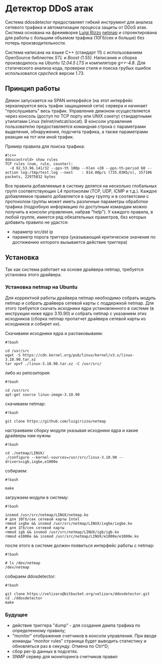 # Детектор DDoS атак #
Система ddosdetector предоставляет гибкий инструмент для анализа сетевого трафика и автоматизации процесса защиты от DDoS атак. Система основана на фреимворке [Luigi Rizzo](https://github.com/luigirizzo/netmap) [netmap](https://habrahabr.ru/post/183832/) и спроектирована для работы с большим объемом трафика (10Гб/сек и больше) без потерь производительности.

Система написана на языке C++ (стандарт 11) с использованием OpenSource библиотек *STL* и *Boost (1.55)*. Написание и сборка производилось на *Ubuntu 12.04.5 LTS* и компиляторе *g++-4.8*. Для статического анализа кода, проверки стиля и поиска грубых ошибок использовался *cppcheck* версии 1.73.

## Принцип работы ##
Демон запускается на SPAN интерфейсе (на этот интерфейс зеркалируется весь трафик защищаемой сети) сервера и начинает "прослушивать" весь трафик. Управление демоном осуществляется через консоль (доступ по TCP порту или UNIX сокету) стандартными утилитами Linux (telnet/netcat/socat). В консоли управления пользователю предоставляется командная строка с параметрами выделения, обнаружения, подсчета трафика, а также параметрами реакции на тот или иной трафик.

Пример правила для поиска трафика:
```
#!c++
ddoscontrold> show rules
TCP rules (num, rule, counter):
  -d 92.53.96.141/32 --pps-th 100p --hlen <20 --pps-th-period 60 --action log:/tmp/test.log --next    : 814.00p/s (735.03Kb/s), 157106 packets, 22975832 bytes
```
Все правила добавляемые в систему делятся на несколько глобальных групп соответствующих L4 протоколам (TCP, UDP, ICMP и т.д.). Каждое добавляемое правило добавляется в одну группу и в соответсвии с протоколом группы может иметь различные параметры обработки трафика (подробную информацию по доступным командам можно получить в консоли управления, набрав "help"). У каждого правила, в любой группе, имеется ряд обязательных праметров, без которых добавить правило не удастся:

* параметр src/dst ip
* параметр порога триггера (указывающий критическое значения по достижению которого вызывается действие триггера)

## Установка ##
Так как система работает на основе драйвера netmap, требуется установка этого драйвера.
### Установка netmap на Ubuntu ###
Для корректной работы драйвера netmap необходимо собрать модуль netmap и собрать драйвера сетевой карты с поддержкой netmap. Для этого требуется скачать исходники ядра установленного в системе (в инструкции ниже ядро 3.10.90) и собрать netmap с указанием этих исходников (сборка netmap пропатчет драйвера сетевой карты из исходников и собирет их).

Скачиваем исходники ядра и распаковываем:
```
#!bash

cd /usr/src
wget -S https://cdn.kernel.org/pub/linux/kernel/v3.x/linux-3.10.90.tar.xz
tar xpvf ./linux-3.10.90.tar.xz -C /usr/src/
```
либо из репозитория:

```
#!bash

cd /usr/src
apt-get source linux-image-3.10.90
```
скачиваем netmap:

```
#!bash

git clone https://github.com/luigirizzo/netmap
```
настраиваем сборку модуля указывая исходники ядра и какие драйверы нам нужны
```
#!bash

cd ./netmap/LINUX/
./configure --kernel-sources=/usr/src/linux-3.10.90 --drivers=igb,ixgbe,e1000e
```
собираем:
```
#!bash

make
```
загружаем модули в систему:

```
#!bash

insmod /usr/src/netmap/LINUX/netmap.ko
# для 10Гб/сек сетевой карты Intel
rmmod ixgbe && insmod /usr/src/netmap/LINUX/ixgbe/ixgbe.ko
# для 1Гб/сек сетевой карты
rmmod igb && insmod /usr/src/netmap/LINUX/igb/igb.ko
rmmod e1000e && insmod /usr/src/netmap/LINUX/e1000e/e1000e.ko

```
после этого в системе должен появиться интерфейс работы с netmap:
```
#!bash

# ls /dev/netmap 
/dev/netmap
```

собираем ddosdetector:

```
#!bash

git clone https://velizarx@bitbucket.org/velizarx/ddosdetector.git
cd ./ddosdetector
make
```



### Будущее ###
* действие триггера "dump" - для создания дампа трафика по определенному правилу;
* "monitor" отображение счетчиков в консоли управления. При вводе команды "monitor rules" страница будет выводить статистику и обновляться раз в секунду. Отмена по Ctrl^D;
* сбор per-ip данных в подсетях.
* SNMP сервер для мониторинга счетчиков правил
